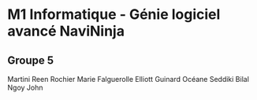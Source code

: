 M1 Informatique - Génie logiciel avancé
NaviNinja
=====================================================

## Groupe 5

Martini Reen
Rochier Marie
Falguerolle Elliott
Guinard Océane
Seddiki Bilal
Ngoy John

##